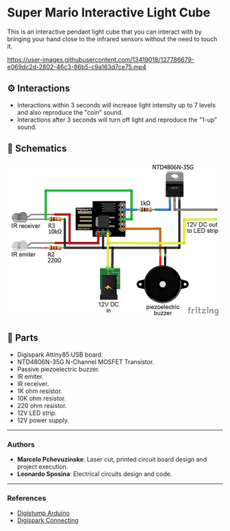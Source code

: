 # Super Mario Interactive Light Cube

This is an interactive pendant light cube that you can interact with by bringing your hand close to the infrared sensors without the need to touch it.

https://user-images.githubusercontent.com/13419018/127786679-e069dc2d-2802-46c3-86b5-c9a163d7ce75.mp4

## ⚙ Interactions

* Interactions within 3 seconds will increase light intensity up to 7 levels and also reproduce the "coin" sound.
* Interactions after 3 seconds will turn off light and reproduce the "1-up" sound.

## 📝 Schematics

![Schematics](docs/schematics.png)

## 📑 Parts

* Digispark Attiny85 USB board.
* NTD4806N-35G N-Channel MOSFET Transistor.
* Passive piezoelectric buzzer.
* IR emiter.
* IR receiver.
* 1K ohm resistor.
* 10K ohm resistor.
* 220 ohm resistor.
* 12V LED strip.
* 12V power supply.

---

### Authors

* **Marcelo Pchevuzinske**: Laser cut, printed circuit board design and project execution.
* **Leonardo Sposina**: Electrical circuits design and code.

---

### References

* [Digistump Arduino](https://github.com/digistump/DigistumpArduino/)
* [Digispark Connecting](http://digistump.com/wiki/digispark/tutorials/connecting)
